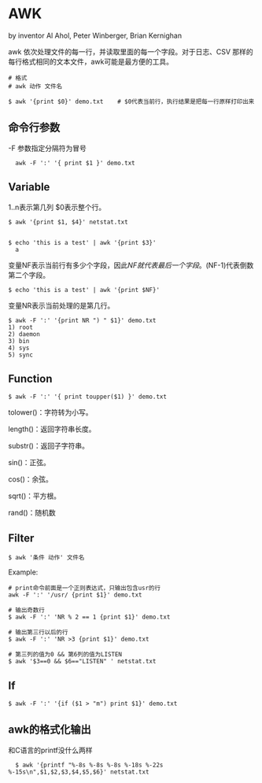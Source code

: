 # AWK
by inventor Al Ahol, Peter Winberger, Brian Kernighan

awk 依次处理文件的每一行，并读取里面的每一个字段。对于日志、CSV 那样的每行格式相同的文本文件，awk可能是最方便的工具。

```
# 格式
# awk 动作 文件名

$ awk '{print $0}' demo.txt    # $0代表当前行，执行结果是把每一行原样打印出来
```
## 命令行参数
-F 参数指定分隔符为冒号
```
  awk -F ':' '{ print $1 }' demo.txt
```


## Variable

$1..$n表示第几列 $0表示整个行。
```
$ awk '{print $1, $4}' netstat.txt


$ echo 'this is a test' | awk '{print $3}'
  a
```

变量NF表示当前行有多少个字段，因此$NF就代表最后一个字段。$(NF-1)代表倒数第二个字段。
```
$ echo 'this is a test' | awk '{print $NF}'
```


变量NR表示当前处理的是第几行。
```
$ awk -F ':' '{print NR ") " $1}' demo.txt
1) root
2) daemon
3) bin
4) sys
5) sync
```


## Function
```
$ awk -F ':' '{ print toupper($1) }' demo.txt
```
tolower()：字符转为小写。

length()：返回字符串长度。

substr()：返回子字符串。

sin()：正弦。

cos()：余弦。

sqrt()：平方根。

rand()：随机数


## Filter
```
$ awk '条件 动作' 文件名
```

Example: 
```
# print命令前面是一个正则表达式，只输出包含usr的行
awk -F ':' '/usr/ {print $1}' demo.txt

# 输出奇数行
$ awk -F ':' 'NR % 2 == 1 {print $1}' demo.txt

# 输出第三行以后的行
$ awk -F ':' 'NR >3 {print $1}' demo.txt

# 第三列的值为0 && 第6列的值为LISTEN
$ awk '$3==0 && $6=="LISTEN" ' netstat.txt
```


## If
```
$ awk -F ':' '{if ($1 > "m") print $1}' demo.txt
```


## awk的格式化输出
和C语言的printf没什么两样
```
  $ awk '{printf "%-8s %-8s %-8s %-18s %-22s %-15s\n",$1,$2,$3,$4,$5,$6}' netstat.txt
```